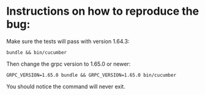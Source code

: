 # Instructions on how to reproduce the bug:

Make sure the tests will pass with version 1.64.3:

    bundle && bin/cucumber

Then change the grpc version to 1.65.0 or newer:

    GRPC_VERSION=1.65.0 bundle && GRPC_VERSION=1.65.0 bin/cucumber

You should notice the command will never exit.

